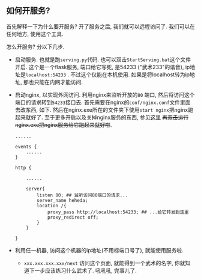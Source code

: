 ## 如何开服务? 

首先解释一下为什么要开服务? 开了服务之后, 我们就可以远程访问了. 我们可以在任何地方, 使用这个工具. 

怎么开服务? 分以下几步. 

* 启动服务. 也就是跑`serving.py`代码. 也可以双击`StartServing.bat`这个文件开启. 这个是一个flask服务, 端口给它写死, 是54233 ("武术233"的谐音), ip地址是`localhost:54233` . 不过这个仅能在本机使用. 如果是将localhost转为ip地址, 那也只能在内网才能访问. 

* 启动nginx, 以实现外网访问. 利用nginx来监听开放的`80` 端口, 然后将访问这个端口的请求转到`54233`接口去. 首先需要在nginx的`conf/nginx.conf`文件里面去改东西, 如下. 然后在nginx.exe所在的文件夹下使用`start nginx`把nginx跑起来就好了. 至于更多开启以及关掉nginx服务的东西, 参见[这里](https://www.jianshu.com/p/865ae9869f48) ~~再双击运行nginx.exe把nginx服务给它跑起来就好啦~~.  

  ```nginx
  ......
  
  events {
      ......
  }
  
  http {
      
      ......
          
      server{
          listen 80; ## 监听访问80端口的请求...
          server_name heheda;
          location /{
              proxy_pass http://localhost:54233; ## ...给它转发到这里
              proxy_redirect off;
          }
      }
  
  }
  
  ```

* 利用任一机器, 访问这个机器的ip地址(不用标端口号了), 就能使用服务啦. 

  * `xxx.xxx.xxx.xxx/next` 访问这个页面, 就能得到一个武术的名字, 你就知道下一步应该练习什么武术了. 吼吼吼, 完事儿了. 